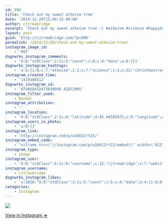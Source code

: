 ```yaml
---
id: 996
title: 'Check out my sweet atheism tree'
date: '2014-12-20T12:48:32-08:00'
author: cjtrowbridge
excerpt: 'Check out my sweet atheism tree :) #atheism #science #happyholidays #xmas #christmastreesarepagan'
layout: post
guid: 'http://cjtrowbridge.com/?p=996'
permalink: /2014/12/20/check-out-my-sweet-atheism-tree/
instagram_image_id:
    - '997'
dsgnwrks_instagram_comments:
    - 'O:8:"stdClass":2:{s:5:"count";i:0;s:4:"data";a:0:{}}'
dsgnwrks_instagram_hashtags:
    - 'a:5:{i:0;s:7:"atheism";i:1;s:7:"science";i:2;s:22:"christmastreesarepagan";i:3;s:13:"happyholidays";i:4;s:4:"xmas";}'
instagram_created_time:
    - '1419108512'
dsgnwrks_instagram_id:
    - '879868432473838098_41872995'
instagram_filter_used:
    - Normal
instagram_attribution:
    - ''
instagram_location:
    - 'O:8:"stdClass":2:{s:8:"latitude";d:45.44585975;s:9:"longitude";d:-122.62581902;}'
instagram_users_in_photo:
    - 'a:0:{}'
instagram_link:
    - 'http://instagram.com/p/w16612rtIS/'
instagram_embed_code:
    - "<iframe src=\"//instagram.com/p/w16612rtIS/embed/\" width=\"612\" height=\"710\" frameborder=\"0\" scrolling=\"no\" allowtransparency=\"true\"></iframe>\n"
instagram_type:
    - image
instagram_user:
    - 'O:8:"stdClass":6:{s:8:"username";s:12:"cjtrowbridge";s:7:"website";s:0:"";s:15:"profile_picture";s:103:"https://igcdn-photos-f-a.akamaihd.net/hphotos-ak-xpa1/t51.2885-19/925559_452430704897917_67836701_a.jpg";s:9:"full_name";s:13:"CJ Trowbridge";s:3:"bio";s:0:"";s:2:"id";s:8:"41872995";}'
instagram_username:
    - cjtrowbridge
dsgnwrks_instagram_likes:
    - 's:1026:"O:8:"stdClass":2:{s:5:"count";i:5;s:4:"data";a:4:{i:0;O:8:"stdClass":4:{s:8:"username";s:12:"steg_osaurus";s:15:"profile_picture";s:107:"https://igcdn-photos-e-a.akamaihd.net/hphotos-ak-xaf1/t51.2885-19/10948698_1546257395623908_861101716_a.jpg";s:2:"id";s:8:"35090129";s:9:"full_name";s:17:"Salvador Guerrero";}i:1;O:8:"stdClass":4:{s:8:"username";s:12:"battlebucket";s:15:"profile_picture";s:107:"https://igcdn-photos-b-a.akamaihd.net/hphotos-ak-xpa1/t51.2885-19/10522190_785013298199857_1980587966_a.jpg";s:2:"id";s:10:"1412283900";s:9:"full_name";s:13:"Berto Ramirez";}i:2;O:8:"stdClass":4:{s:8:"username";s:8:"dizzleme";s:15:"profile_picture";s:84:"https://instagramimages-a.akamaihd.net/profiles/profile_12340414_75sq_1358478611.jpg";s:2:"id";s:8:"12340414";s:9:"full_name";s:4:"Tony";}i:3;O:8:"stdClass":4:{s:8:"username";s:6:"d_ram5";s:15:"profile_picture";s:107:"https://igcdn-photos-a-a.akamaihd.net/hphotos-ak-xfa1/t51.2885-19/10932071_1400221966943928_623451215_a.jpg";s:2:"id";s:7:"9930399";s:9:"full_name";s:24:"";'
categories:
    - Instagram
---
```


[![](http://blog.cjtrowbridge.com/wp-content/uploads/2014/12/10838494_820331231358797_1834437241_n2.jpg)](http://instagram.com/p/w16612rtIS/)

[View in Instagram ⇒](http://instagram.com/p/w16612rtIS/)